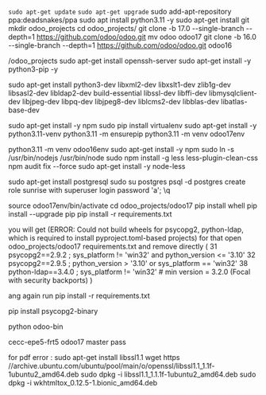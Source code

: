 ```sudo apt-get update```
```sudo apt-get upgrade```
sudo add-apt-repository ppa:deadsnakes/ppa
sudo apt install python3.11 -y
sudo apt-get install git
mkdir odoo_projects
cd odoo_projects/
git clone -b 17.0 --single-branch --depth=1 https://github.com/odoo/odoo.git
mv odoo odoo17
git clone -b 16.0 --single-branch --depth=1 https://github.com/odoo/odoo.git odoo16





/odoo_projects
sudo apt-get install openssh-server
sudo apt-get install -y python3-pip -y

sudo apt-get install python3-dev libxml2-dev libxslt1-dev zlib1g-dev libsasl2-dev libldap2-dev build-essential libssl-dev libffi-dev libmysqlclient-dev libjpeg-dev libpq-dev libjpeg8-dev liblcms2-dev libblas-dev libatlas-base-dev

sudo apt-get install -y npm
sudo pip install virtualenv
sudo apt-get install -y python3.11-venv
python3.11 -m ensurepip
python3.11 -m venv odoo17env

python3.11 -m venv odoo16env
sudo apt-get install -y npm
sudo ln -s /usr/bin/nodejs /usr/bin/node
sudo npm install -g less less-plugin-clean-css
npm audit fix --force
sudo apt-get install -y node-less

sudo apt-get install postgresql
sudo su postgres
psql -d postgres
create role sunrise with superuser login password 'a';
\q

source odoo17env/bin/activate
cd odoo_projects/odoo17
pip install whell
pip install --upgrade pip
pip install -r requirements.txt

you will get (ERROR: Could not build wheels for psycopg2, python-ldap, which is required to install pyproject.toml-based projects)
for that open odoo_projects/odoo17 requirements.txt and remove directly (
31 psycopg2==2.9.2 ; sys_platform != 'win32' and python_version <= '3.10'
32 psycopg2==2.9.5 ; python_version > '3.10' or sys_platform == 'win32'
38 python-ldap==3.4.0 ; sys_platform != 'win32'  # min version = 3.2.0 (Focal with security backports)
)

ang again run 
pip install -r requirements.txt

pip install psycopg2-binary

python odoo-bin

cecc-epe5-frt5 odoo17 master pass



for pdf error :
sudo apt-get install libssl1.1
wget https //archive.ubuntu.com/ubuntu/pool/main/o/openssl/libssl1.1_1.1f-1ubuntu2_amd64.deb
sudo dpkg -i libssl1.1_1.1.1f-1ubuntu2_amd64.deb
sudo dpkg -i wkhtmltox_0.12.5-1.bionic_amd64.deb
